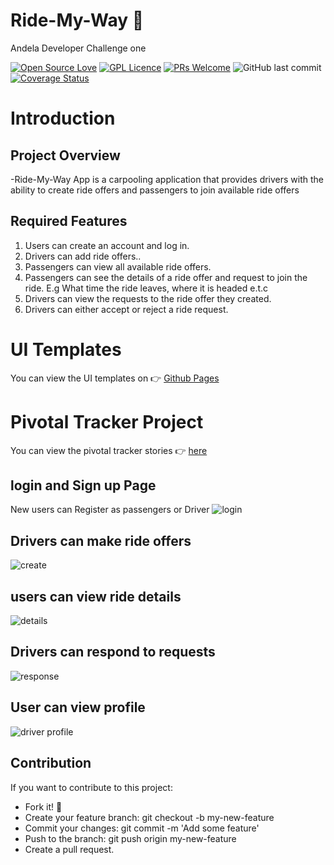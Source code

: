 # Ride-My-Way :car:

Andela Developer Challenge one

[![Open Source Love](https://badges.frapsoft.com/os/v2/open-source.svg?v=103)](https://github.com/ellerbrock/open-source-badges/)
[![GPL Licence](https://badges.frapsoft.com/os/gpl/gpl.svg?v=103)](https://opensource.org/licenses/GPL-3.0/)
[![PRs Welcome](https://img.shields.io/badge/PRs-welcome-brightgreen.svg?style=flat-square)](http://makeapullrequest.com)
![GitHub last commit](https://img.shields.io/github/last-commit/DerKip/Ride-My-Way/develop.svg)
[![Coverage Status](https://coveralls.io/repos/github/DerKip/Ride-My-Way/badge.svg?branch=ft-create-endpoints-158523680)](https://coveralls.io/github/DerKip/Ride-My-Way?branch=ft-create-endpoints-158523680)

# Introduction

## Project Overview
-Ride-My-Way  App is a carpooling  application that provides 
 drivers with the ability to create ride offers and passengers to join available ride offers

## Required Features
1. Users can create an account and log in.
2. Drivers can add ride offers..
3. Passengers can view all available ride offers.
4. Passengers can see the details of a ride offer and request to join the ride. E.g What time the ride leaves, where it is headed e.t.c
5. Drivers can view the requests to the ride offer they created.
6. Drivers can either accept or reject a ride request.


# UI Templates
You can view the UI templates on  :point_right: [Github Pages](https://derkip.github.io/Ride-My-Way/)

# Pivotal Tracker Project
You can view the pivotal tracker stories :point_right: [here](https://www.pivotaltracker.com/n/projects/2177670)

## login and Sign up Page
New users can Register as passengers or Driver
![login](https://user-images.githubusercontent.com/28872296/41493309-997b4b2c-710e-11e8-85ea-12baffdcf8ae.gif)

## Drivers can make ride offers
![create](https://user-images.githubusercontent.com/28872296/41493394-7aef6e94-710f-11e8-8589-89764779bae8.gif)

## users can view ride details
![details](https://user-images.githubusercontent.com/28872296/41493633-eb1907fa-7111-11e8-8be9-ec617c647d9c.gif)

## Drivers can respond to requests
![response](https://user-images.githubusercontent.com/28872296/41493699-8f4df600-7112-11e8-8a9d-6eb444e70959.gif)


## User can view profile
![driver profile](https://user-images.githubusercontent.com/28872296/41493445-06a73c1e-7110-11e8-8eef-8b2de0d4573d.png)


## Contribution
If you want to contribute to this project:
 - Fork it! :fork_and_knife:
 - Create your feature branch: git checkout -b my-new-feature
 - Commit your changes: git commit -m 'Add some feature'
 - Push to the branch: git push origin my-new-feature
 - Create a pull request. 

